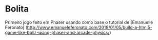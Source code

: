 # Bolita

Primeiro jogo feito em Phaser usando como base o tutorial de [Emanuelle Feronato] (http://www.emanueleferonato.com/2018/01/05/build-a-html5-game-like-ballz-using-phaser-and-arcade-physics/)
